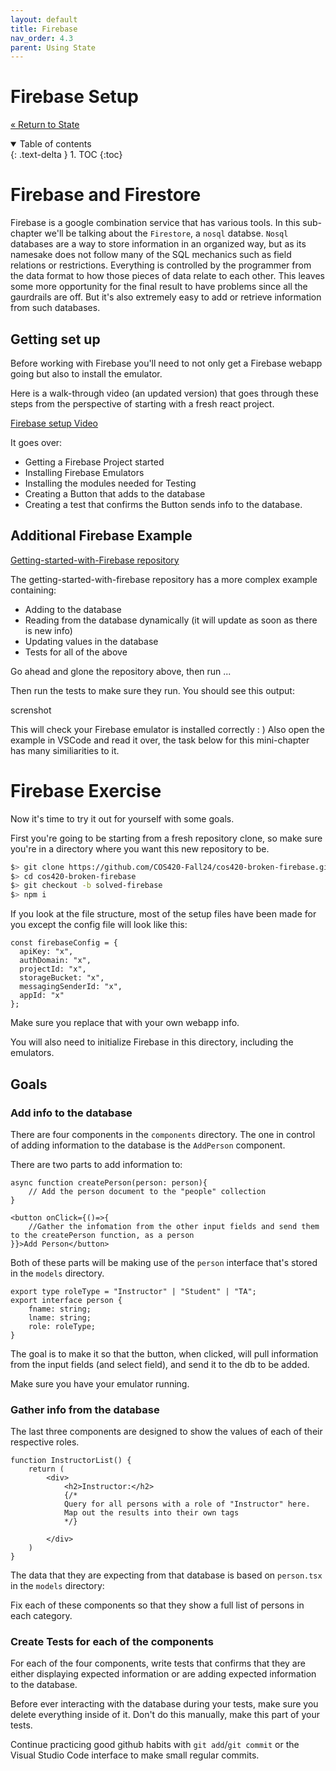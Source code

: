 ```yaml
---
layout: default
title: Firebase
nav_order: 4.3
parent: Using State
---
```


# Firebase Setup

[&laquo; Return to State](index.md)

<details open markdown="block">
  <summary>
    Table of contents
  </summary>
  {: .text-delta }
1. TOC
{:toc}
</details>

# Firebase and Firestore

Firebase is a google combination service that has various tools. In this sub-chapter we'll be talking about the `Firestore`, a `nosql` databse.
`Nosql` databases are a way to store information in an organized way, but as its namesake does not follow many of the SQL mechanics such as field relations or restrictions.
Everything is controlled by the programmer from the data format to how those pieces of data relate to each other. This leaves some more opportunity for the final result
to have problems since all the gaurdrails are off. But it's also extremely easy to add or retrieve information from such databases.

## Getting set up

Before working with Firebase you'll need to not only get a Firebase webapp going but also to install the emulator.

Here is a walk-through video (an updated version) that goes through these steps from the perspective of starting with a fresh react project.

[Firebase setup Video](https://video.maine.edu/media/Setting%20Up%20Firebase/1_0kgpvmqm)

It goes over:
* Getting a Firebase Project started
* Installing Firebase Emulators
* Installing the modules needed for Testing
* Creating a Button that adds to the database
* Creating a test that confirms the Button sends info to the database.

## Additional Firebase Example

[Getting-started-with-Firebase repository](https://github.com/TSchotter/Getting-started-with-Firebase)

The getting-started-with-firebase repository has a more complex example containing:
* Adding to the database
* Reading from the database dynamically (it will update as soon as there is new info)
* Updating values in the database
* Tests for all of the above

Go ahead and glone the repository above, then run 
...

Then run the tests to make sure they run. You should see this output:

screnshot

This will check your Firebase emulator is installed correctly : )
Also open the example in VSCode and read it over, the task below for this mini-chapter has many similiarities to it.

# Firebase Exercise

Now it's time to try it out for yourself with some goals.

First you're going to be starting from a fresh repository clone, so make sure you're in a directory where you want this new repository to be.

```sh
$> git clone https://github.com/COS420-Fall24/cos420-broken-firebase.git
$> cd cos420-broken-firebase
$> git checkout -b solved-firebase
$> npm i
```

If you look at the file structure, most of the setup files have been made for you except the config file will look like this:

```tsx
const firebaseConfig = {
  apiKey: "x",
  authDomain: "x",
  projectId: "x",
  storageBucket: "x",
  messagingSenderId: "x",
  appId: "x"
};
```

Make sure you replace that with your own webapp info.

You will also need to initialize Firebase in this directory, including the emulators.

## Goals

### Add info to the database

There are four components in the `components` directory. The one in control of adding information to the database is the `AddPerson` component.

There are two parts to add information to:

```tsx
async function createPerson(person: person){
    // Add the person document to the "people" collection
}
```

```tsx
<button onClick={()=>{
    //Gather the infomation from the other input fields and send them to the createPerson function, as a person
}}>Add Person</button>
```

Both of these parts will be making use of the `person` interface that's stored in the `models` directory.

```tsx
export type roleType = "Instructor" | "Student" | "TA";
export interface person {
    fname: string;
    lname: string;
    role: roleType;
}
```

The goal is to make it so that the button, when clicked, will pull information from the input fields (and select field), and send it to the db to be added.

Make sure you have your emulator running.

### Gather info from the database

The last three components are designed to show the values of each of their respective roles.

```tsx
function InstructorList() {
    return (
        <div>
            <h2>Instructor:</h2>
            {/* 
            Query for all persons with a role of "Instructor" here.
            Map out the results into their own tags
            */}

        </div>
    )
}
```

The data that they are expecting from that database is based on `person.tsx` in the `models` directory:

Fix each of these components so that they show a full list of persons in each category.

### Create Tests for each of the components

For each of the four components, write tests that confirms that they are either displaying expected information or are adding expected information to the database.

Before ever interacting with the database during your tests, make sure you delete everything inside of it. Don't do this manually, make this part of your tests.

Continue practicing good github habits with `git add`/`git commit` or the Visual Studio Code interface to make small regular commits.
